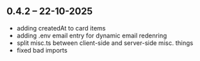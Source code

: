 ## 0.4.2 – 22-10-2025

- adding createdAt to card items
- adding .env email entry for dynamic email redenring
- split misc.ts between client-side and server-side misc. things
- fixed bad imports
